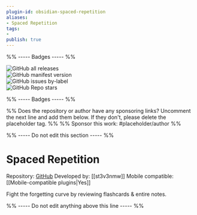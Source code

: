 ```yaml
---
plugin-id: obsidian-spaced-repetition
aliases:
- Spaced Repetition
tags: 
- 
publish: true
---
```


%% ----- Badges ----- %%

![GitHub all releases](https://img.shields.io/github/downloads/st3v3nmw/obsidian-spaced-repetition/total?color=573E7A&logo=github&style=for-the-badge)   
![GitHub manifest version](https://img.shields.io/github/manifest-json/v/st3v3nmw/obsidian-spaced-repetition?color=573E7A&logo=github&style=for-the-badge)   
![GitHub issues by-label](https://img.shields.io/github/issues/st3v3nmw/obsidian-spaced-repetition/help%20wanted?color=573E7A&logo=github&style=for-the-badge)   
![GitHub Repo stars](https://img.shields.io/github/stars/st3v3nmw/obsidian-spaced-repetition?color=573E7A&logo=github&style=for-the-badge)

%% ----- Badges ----- %%

%% Does the repository or author have any sponsoring links? Uncomment the next line and add them below. If they don't, please delete the placeholder tag. %%
%% Sponsor this work: #placeholder/author %%

%% ----- Do not edit this section ----- %%

# Spaced Repetition

Repository: [GitHub](https://github.com/st3v3nmw/obsidian-spaced-repetition)
Developed by: [[st3v3nmw]]
Mobile compatible: [[Mobile-compatible plugins|Yes]]

Fight the forgetting curve by reviewing flashcards & entire notes.

%% ----- Do not edit anything above this line ----- %% 
